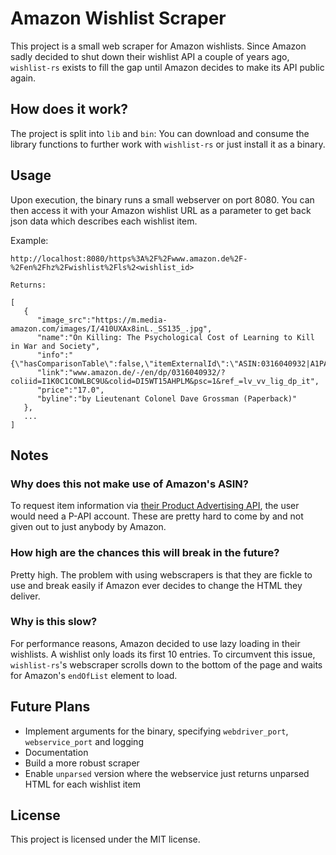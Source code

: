 # Amazon Wishlist Scraper

This project is a small web scraper for Amazon wishlists. Since Amazon sadly decided to shut down their wishlist API a couple of years ago, `wishlist-rs` exists to fill the gap until Amazon decides to make its API public again.

## How does it work?

The project is split into `lib` and `bin`: You can download and consume the library functions to further work with `wishlist-rs` or just install it as a binary. 

## Usage

Upon execution, the binary runs a small webserver on port 8080. You can then access it with your Amazon wishlist URL as a parameter to get back json data which describes each wishlist item. 

Example:
```
http://localhost:8080/https%3A%2F%2Fwww.amazon.de%2F-%2Fen%2Fhz%2Fwishlist%2Fls%2<wishlist_id>

Returns: 

[
   {
      "image_src":"https://m.media-amazon.com/images/I/410UXAx8inL._SS135_.jpg",
      "name":"On Killing: The Psychological Cost of Learning to Kill in War and Society",
      "info":"{\"hasComparisonTable\":false,\"itemExternalId\":\"ASIN:0316040932|A1PA6795UKMFR9\",\"listType\":\"WishList\",\"sid\":\"xxxxxx\"}",
      "link":"www.amazon.de/-/en/dp/0316040932/?coliid=I1K0C1COWLBC9U&colid=DI5WT15AHPLM&psc=1&ref_=lv_vv_lig_dp_it",
      "price":"17.0",
      "byline":"by Lieutenant Colonel Dave Grossman (Paperback)"
   },
   ...
]
```

## Notes

### Why does this not make use of Amazon's ASIN?

To request item information via [their Product Advertising API](https://webservices.amazon.com/paapi5/documentation/get-items.html), the user would need a P-API account. These are pretty hard to come by and not given out to just anybody by Amazon.

### How high are the chances this will break in the future?

Pretty high. The problem with using webscrapers is that they are fickle to use and break easily if Amazon ever decides to change the HTML they deliver.

### Why is this slow?

For performance reasons, Amazon decided to use lazy loading in their wishlists. A wishlist only loads its first 10 entries. To circumvent this issue, `wishlist-rs`'s webscraper scrolls down to the bottom of the page and waits for Amazon's `endOfList` element to load.

## Future Plans

- Implement arguments for the binary, specifying `webdriver_port`, `webservice_port` and logging
- Documentation
- Build a more robust scraper
- Enable `unparsed` version where the webservice just returns unparsed HTML for each wishlist item

## License

This project is licensed under the MIT license.